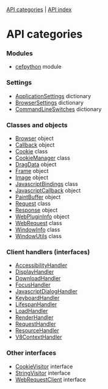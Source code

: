 [API categories](API-categories.md) | [API index](API-index.md)

# API categories


### Modules

 * [cefpython](cefpython.md#cefpython) module


### Settings

 * [ApplicationSettings](ApplicationSettings.md#application-settings) dictionary
 * [BrowserSettings](BrowserSettings.md#browser-settings) dictionary
 * [CommandLineSwitches](CommandLineSwitches.md#command-line-switches) dictionary


### Classes and objects

 * [Browser](Browser.md#browser-object) object
 * [Callback](Callback.md#callback-object) object
 * [Cookie](Cookie.md#cookie-class) class
 * [CookieManager](CookieManager.md#cookiemanager-class) class
 * [DragData](DragData.md#dragdata-object) object
 * [Frame](Frame.md#frame-object) object
 * [Image](Image.md#image-object) object
 * [JavascriptBindings](JavascriptBindings.md#javascriptbindings-class) class
 * [JavascriptCallback](JavascriptCallback.md#javascriptcallback-object) object
 * [PaintBuffer](PaintBuffer.md#paintbuffer-object) object
 * [Request](Request.md#request-class) class
 * [Response](Response.md#response-object) object
 * [WebPluginInfo](WebPluginInfo.md#webplugininfo-object) object
 * [WebRequest](WebRequest.md#webrequest-class) class
 * [WindowInfo](WindowInfo.md#windowinfo-class) class
 * [WindowUtils](WindowUtils.md#windowutils-class) class


### Client handlers (interfaces)

 * [AccessibilityHandler](AccessibilityHandler.md#accessibilityhandler-interface)
 * [DisplayHandler](DisplayHandler.md#displayhandler-interface)
 * [DownloadHandler](DownloadHandler.md#downloadhandler)
 * [FocusHandler](FocusHandler.md#focushandler-interface)
 * [JavascriptDialogHandler](JavascriptDialogHandler.md#javascriptdialoghandler-interface)
 * [KeyboardHandler](KeyboardHandler.md#keyboardhandler-interface)
 * [LifespanHandler](LifespanHandler.md#lifespanhandler-interface)
 * [LoadHandler](LoadHandler.md#loadhandler-interface)
 * [RenderHandler](RenderHandler.md#renderhandler-interface)
 * [RequestHandler](RequestHandler.md#requesthandler-interface)
 * [ResourceHandler](ResourceHandler.md#resourcehandler-interface)
 * [V8ContextHandler](V8ContextHandler.md#v8contexthandler-interface)


### Other interfaces

 * [CookieVisitor](CookieVisitor.md#cookievisitor-interface) interface
 * [StringVisitor](StringVisitor.md#stringvisitor-interface) interface
 * [WebRequestClient](WebRequestClient.md#webrequestclient-interface) interface

